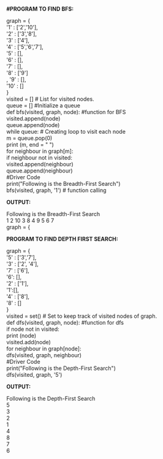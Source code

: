 **#PROGRAM TO FIND BFS:**<br>

graph = {<br>
'1' : ['2','10'],<br>
'2' : ['3','8'],<br>
'3' : ['4'],<br>
'4' : ['5','6','7'],<br>
'5' : [],<br>
'6' : [],<br>
'7' : [],<br>
'8' : ['9']<br>,
'9' : [],<br>
'10' : []<br>
}<br>
visited = [] # List for visited nodes.<br>
queue = []     #Initialize a queue<br>
def bfs(visited, graph, node): #function for BFS<br>
  visited.append(node)<br>
  queue.append(node)<br>
   while queue:          # Creating loop to visit each node<br>
    m = queue.pop(0) <br>
    print (m, end = " ") <br>
     for neighbour in graph[m]:<br>
      if neighbour not in visited:<br>
        visited.append(neighbour)<br>
        queue.append(neighbour)<br>
#Driver Code<br>
print("Following is the Breadth-First Search")<br>
bfs(visited, graph, '1')    # function calling<br>

**OUTPUT:**<br>

Following is the Breadth-First Search<br>
1 2 10 3 8 4 9 5 6 7<br>
graph = {<br>

**PROGRAM TO FIND DEPTH FIRST SEARCH:**<br>

graph = {<br>
'5' : ['3','7'],<br>
'3' : ['2', '4'],<br>
'7' : ['6'],<br>
'6': [],<br>
'2' : ['1'],<br>
'1':[],<br>
'4' : ['8'],<br>
'8' : []<br>
}<br>
visited = set() # Set to keep track of visited nodes of graph.<br>
def dfs(visited, graph, node):  #function for dfs<br> 
    if node not in visited:<br>
        print (node)<br>
        visited.add(node)<br>
        for neighbour in graph[node]:<br>
            dfs(visited, graph, neighbour)<br>
#Driver Code<br>
print("Following is the Depth-First Search")<br>
dfs(visited, graph, '5')<br>

**OUTPUT:**<br>

Following is the Depth-First Search<br>
5<br>
3<br>
2<br>
1<br>
4<br>
8<br>
7<br>
6<br>
